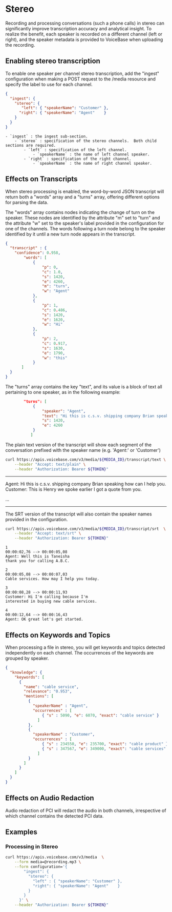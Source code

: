 # Stereo

Recording and processing conversations (such a phone calls) in stereo can significantly improve transcription accuracy and analytical insight. To realize the benefit,  each speaker is recorded on a different channel (left or right), and the speaker metadata is provided to VoiceBase when uploading the recording.

## Enabling stereo transcription

To enable one speaker per channel stereo transcription, add the "ingest" configuration when making a POST request to the /media resource and specify the label to use for each channel.

```json
{
  "ingest": {
    "stereo": {
       "left": { "speakerName": "Customer" },
      "right": { "speakerName": "Agent"    }
    }
  }
}
```

    - `ingest` : the ingest sub-section.
        - `stereo` : specification of the stereo channels.  Both child sections are required.
            - `left` : specification of the left channel.
                - `speakerName` : the name of left channel speaker.
            - `right` : specification of the right channel.
                - `speakerName` : the name of right channel speaker.


## Effects on Transcripts

When stereo processing is enabled, the word-by-word JSON transcript will return both a "words" array and a "turns" array, offering different options for parsing the data. 

The "words" array contains nodes indicating the change of turn on the speaker. These nodes are identified by the attribute "m" set to "turn" and the attribute "w" set to the speaker's label provided in the configuration for one of the channels. The words following a turn node belong to the speaker identified by it until a new turn node appears in the transcript. 

```json
{
  "transcript" : {
    "confidence": 0.958,
        "words": [
            {
                "p": 0,
                "c": 1.0,
                "s": 1420,
                "e": 4260,
                "m": "turn",
                "w": "Agent"
            },
            {
                "p": 1,
                "c": 0.486,
                "s": 1420,
                "e": 1620,
                "w": "Hi"
            },
            {
                "p": 2,
                "c": 0.917,
                "s": 1630,
                "e": 1790,
                "w": "this"
            }
       ]     
  }
}
```

The "turns" array contains the key "text", and its value is a block of text all pertaining to one speaker, as in the following example:

```json
        "turns": [
            {
                "speaker": "Agent",
                "text": "Hi this is c.s.v. shipping company Brian speaking how can I help you.",
                "s": 1420,
                "e": 4260
            }
           ] 
``` 
The plain text version of the transcript will show each segment of the conversation prefixed with the speaker name (e.g. 'Agent:' or  'Customer')

```bash
curl https://apis.voicebase.com/v3/media/${MEDIA_ID}/transcript/text \
    --header "Accept: text/plain" \
    --header "Authorization: Bearer ${TOKEN}"
```

---
Agent: Hi this is c.s.v. shipping company Brian speaking how can I help you. Customer: This is Henry we spoke earlier I got a quote from you. 

...

---

The SRT version of the transcript will also contain the speaker names provided in
the configuration.

```bash
curl https://apis.voicebase.com/v3/media/${MEDIA_ID}/transcript/srt  \
    --header "Accept: text/srt" \
    --header "Authorization: Bearer ${TOKEN}"
```

```
1
00:00:02,76 --> 00:00:05,08
Agent: Well this is Taneisha
thank you for calling A.B.C.

2
00:00:05,08 --> 00:00:07,03
Cable services. How may I help you today.

3
00:00:08,28 --> 00:00:11,93
Customer: Hi I'm calling because I'm
interested in buying new cable services.

4
00:00:12,64 --> 00:00:16,43
Agent: OK great let's get started.

```

## Effects on Keywords and Topics

When processing a file in stereo, you will get keywords and topics detected
independently on each channel. The occurrences of the keywords are grouped by
speaker.

```json
{
  "knowledge": {
    "keywords": [
      {
        "name": "cable service",
        "relevance": "0.953",
        "mentions": [
          {
            "speakerName" : "Agent",
            "occurrences" : [
                { "s" : 5090, "e": 6070, "exact": "cable service" }
              ]
          },
          {
            "speakerName" : "Customer",
            "occurrences" : [
                { "s" : 234550, "e": 235700, "exact": "cable product" },
                { "s" : 347567, "e": 349000, "exact": "cable services" }
              ]
          }
        ]
      }
    ]
  }
}
```

## Effects on Audio Redaction

Audio redaction of PCI will redact the audio in both channels, irrespective of which channel contains the detected PCI data.

## Examples

### Processing in Stereo
```bash
curl https://apis.voicebase.com/v3/media  \
    --form media=@recording.mp3 \
    --form configuration='{
        "ingest": {
          "stereo": {
            "left" : { "speakerName": "Customer" },
            "right": { "speakerName": "Agent"    }
          }
        }
      }' \
    --header "Authorization: Bearer ${TOKEN}"
```
